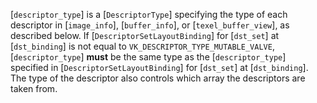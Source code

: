 [`descriptor_type`] is a [`DescriptorType`] specifying the type of
each descriptor in [`image_info`], [`buffer_info`], or
[`texel_buffer_view`], as described below.
If [`DescriptorSetLayoutBinding`] for [`dst_set`] at
[`dst_binding`] is not equal to `VK_DESCRIPTOR_TYPE_MUTABLE_VALVE`,
[`descriptor_type`] **must** 
be the same type as the [`descriptor_type`] specified in
[`DescriptorSetLayoutBinding`] for [`dst_set`] at [`dst_binding`].
The type of the descriptor also controls which array the descriptors are
taken from.